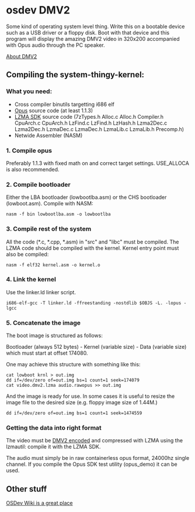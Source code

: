 # osdev DMV2 

Some kind of operating system level thing. Write this on a bootable device such as a USB driver or a floppy disk.
Boot with that device and this program will display the amazing DMV2 video in 320x200 accompanied with Opus audio through the PC speaker.

[About DMV2](https://github.com/MasterTaffer/dmv2)


## Compiling the system-thingy-kernel:

### What you need:

 - Cross compiler binutils targetting i686 elf
 - [Opus](http://opus-codec.org) source code (at least 1.1.3)
 - [LZMA SDK](http://www.7-zip.org/sdk.html) source code (7zTypes.h Alloc.c Alloc.h Compiler.h CpuArch.c CpuArch.h LzFind.c LzFind.h LzHash.h Lzma2Dec.c Lzma2Dec.h LzmaDec.c LzmaDec.h LzmaLib.c LzmaLib.h Precomp.h)
 - Netwide Assembler (NASM)

### 1. Compile opus
Preferably 1.1.3 with fixed math on and correct target settings. USE_ALLOCA is also recommended.
	
### 2. Compile bootloader
Either the LBA bootloader (lowbootlba.asm) or the CHS bootloader (lowboot.asm).
  Compile with NASM:
  
    nasm -f bin lowbootlba.asm -o lowbootlba
	
### 3. Compile rest of the system

All the code (*.c, *.cpp, *.asm) in "src" and "libc" must be compiled. The LZMA code should be compiled with the kernel. Kernel entry point must also be compiled:
	
    nasm -f elf32 kernel.asm -o kernel.o
	
### 4. Link the kernel

Use the linker.ld linker script. 
	
    i686-elf-gcc -T linker.ld -ffreestanding -nostdlib $OBJS -L. -lopus -lgcc
	

### 5. Concatenate the image

The boot image is structured as follows:
	
Bootloader (always 512 bytes) - Kernel (variable size) - Data (variable size) which must start at offset 174080.
	
One may achieve this structure with something like this:
	
    cat lowboot krnl > out.img
    dd if=/dev/zero of=out.img bs=1 count=1 seek=174079
    cat video.dmv2.lzma audio.rawopus >> out.img
	
And the image is ready for use. In some cases it is useful to resize the image file to the desired size (e.g. floppy image size of 1.44M.) 
	
    dd if=/dev/zero of=out.img bs=1 count=1 seek=1474559
	
### Getting the data into right format

The video must be [DMV2 encoded](https://github.com/MasterTaffer/dmv2) and compressed with LZMA using the lzmautil: compile it with the LZMA SDK.

The audio must simply be in raw containerless opus format, 24000hz single channel. If you compile the Opus SDK test utility (opus_demo) it can be used.

## Other stuff

[OSDev Wiki is a great place](http://wiki.osdev.org/Main_Page)
